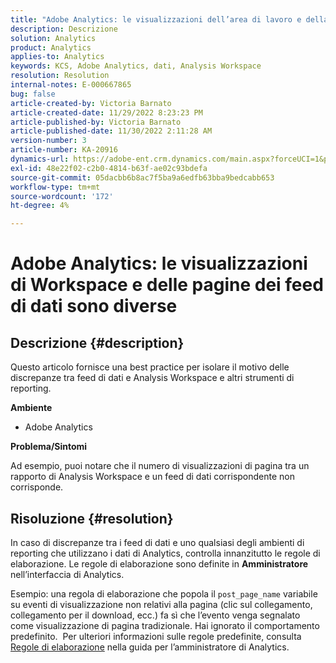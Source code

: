 ```yaml
---
title: "Adobe Analytics: le visualizzazioni dell’area di lavoro e della pagina feed dati sono diverse"
description: Descrizione
solution: Analytics
product: Analytics
applies-to: Analytics
keywords: KCS, Adobe Analytics, dati, Analysis Workspace
resolution: Resolution
internal-notes: E-000667865
bug: false
article-created-by: Victoria Barnato
article-created-date: 11/29/2022 8:23:23 PM
article-published-by: Victoria Barnato
article-published-date: 11/30/2022 2:11:28 AM
version-number: 3
article-number: KA-20916
dynamics-url: https://adobe-ent.crm.dynamics.com/main.aspx?forceUCI=1&pagetype=entityrecord&etn=knowledgearticle&id=ca851ba9-2370-ed11-9561-6045bd006a22
exl-id: 48e22f02-c2b0-4814-b63f-ae02c93bdefa
source-git-commit: 05dacbb6b8ac7f5ba9a6edfb63bba9bedcabb653
workflow-type: tm+mt
source-wordcount: '172'
ht-degree: 4%

---
```


# Adobe Analytics: le visualizzazioni di Workspace e delle pagine dei feed di dati sono diverse

## Descrizione {#description}


Questo articolo fornisce una best practice per isolare il motivo delle discrepanze tra feed di dati e Analysis Workspace e altri strumenti di reporting.

<b>Ambiente</b>

- Adobe Analytics


<b>Problema/Sintomi</b>


Ad esempio, puoi notare che il numero di visualizzazioni di pagina tra un rapporto di Analysis Workspace e un feed di dati corrispondente non corrisponde.




## Risoluzione {#resolution}


In caso di discrepanze tra i feed di dati e uno qualsiasi degli ambienti di reporting che utilizzano i dati di Analytics, controlla innanzitutto le regole di elaborazione. Le regole di elaborazione sono definite in <b>Amministratore</b> nell’interfaccia di Analytics.

Esempio: una regola di elaborazione che popola il `post_page_name` variabile su eventi di visualizzazione non relativi alla pagina (clic sul collegamento, collegamento per il download, ecc.) fa sì che l’evento venga segnalato come visualizzazione di pagina tradizionale. Hai ignorato il comportamento predefinito.  Per ulteriori informazioni sulle regole predefinite, consulta [Regole di elaborazione](https://experienceleague.adobe.com/docs/analytics/admin/admin-tools/processing-rules/processing-rules-configuration/processing-rules-about.html?lang=en) nella guida per l’amministratore di Analytics.
